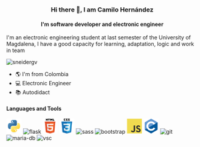 
<h3 align="center"> Hi there 👋, I am Camilo Hernández</h3>
<h4 align="center">I'm software developer and electronic engineer</h4>
<p>I'm an electronic engineering student at last semester of the University of Magdalena, I have a good capacity for learning, adaptation, logic and work in team</p>


<p align="left"> <img src="https://komarev.com/ghpvc/?username=CamiloD17&label=Profile%20views&color=0e75b6&style=flat%22" alt="sneidergv" /> </p>

- 🌎 I'm from Colombia
- 💻 Electronic Engineer
- 📚 Autodidact


<h4 align="left">Languages and Tools</h4>
<p align="left">
<img src="https://raw.githubusercontent.com/devicons/devicon/master/icons/python/python-original.svg" alt="python" width="40" height="40"/> 
<img src="https://cdn.svgporn.com/logos/flask.svg" alt="flask" width="40" height="40"/>
 <img src="https://raw.githubusercontent.com/devicons/devicon/master/icons/html5/html5-original-wordmark.svg" alt="html5" width="40" height="40"/>
<img src="https://raw.githubusercontent.com/devicons/devicon/master/icons/css3/css3-original-wordmark.svg" alt="css3" width="40" height="40"/>
<img src="https://img.icons8.com/color/344/sass.png" alt="sass" width="40" height="40"/>
  <img src="https://img.icons8.com/color/344/bootstrap.png" alt="bootstrap" width="40" height="40"/>
 <img src="https://raw.githubusercontent.com/devicons/devicon/master/icons/javascript/javascript-original.svg" alt="javascript" width="40" height="40"/>
<img src="https://raw.githubusercontent.com/devicons/devicon/master/icons/c/c-original.svg" alt="c" width="40" height="40"/>
<img src="https://www.vectorlogo.zone/logos/git-scm/git-scm-icon.svg" alt="git" width="40" height="40"/> 
<img src="https://img.icons8.com/color/344/maria-db.png" alt="maria-db" width="40" height="40"/> 
<img src="https://img.icons8.com/color/344/visual-studio-code-2019.png" alt="vsc" width="40" height="40"/>


